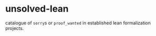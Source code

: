 # unsolved-lean

catalogue of `sorry`s or `proof_wanted` in established lean formalization projects.
